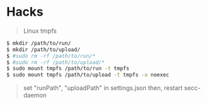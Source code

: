 # Hacks
> Linux tmpfs
```bash
$ mkdir /path/to/run/
$ mkdir /path/to/upload/
$ #sudo rm -rf /path/to/run/*
$ #sudo rm -rf /path/to/upload/*
$ sudo mount tmpfs /path/to/run -t tmpfs
$ sudo mount tmpfs /path/to/upload -t tmpfs -o noexec
```
> set "runPath", "uploadPath" in settings.json
> then, restart secc-daemon